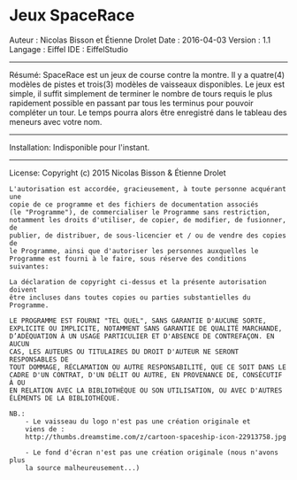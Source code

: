 Jeux SpaceRace
==============

Auteur : Nicolas Bisson et Étienne Drolet
Date : 2016-04-03
Version : 1.1
Langage : Eiffel
IDE : EiffelStudio

--------------------------------------------------------------------------------

Résumé:
	SpaceRace est un jeux de course contre la montre. Il y a quatre(4) modèles 
	de pistes et trois(3) modèles de vaisseaux disponibles. Le jeux est simple, 
	il suffit simplement de terminer le nombre de tours requis le plus 
	rapidement possible en passant par tous les terminus pour pouvoir compléter 
	un tour. Le temps pourra alors être enregistré dans le tableau des meneurs 
	avec votre nom.

--------------------------------------------------------------------------------

Installation:
	Indisponible pour l'instant.
		
--------------------------------------------------------------------------------

License:
	Copyright (c) 2015 Nicolas Bisson & Étienne Drolet

    L'autorisation est accordée, gracieusement, à toute personne acquérant une
    copie de ce programme et des fichiers de documentation associés
    (le "Programme"), de commercialiser le Programme sans restriction,
    notamment les droits d'utiliser, de copier, de modifier, de fusionner, de
    publier, de distribuer, de sous-licencier et / ou de vendre des copies de
    le Programme, ainsi que d'autoriser les personnes auxquelles le
    Programme est fourni à le faire, sous réserve des conditions suivantes:

    La déclaration de copyright ci-dessus et la présente autorisation doivent
    être incluses dans toutes copies ou parties substantielles du
    Programme.

    LE PROGRAMME EST FOURNI "TEL QUEL", SANS GARANTIE D'AUCUNE SORTE,
    EXPLICITE OU IMPLICITE, NOTAMMENT SANS GARANTIE DE QUALITÉ MARCHANDE,
    D’ADÉQUATION À UN USAGE PARTICULIER ET D'ABSENCE DE CONTREFAÇON. EN AUCUN
    CAS, LES AUTEURS OU TITULAIRES DU DROIT D'AUTEUR NE SERONT RESPONSABLES DE
    TOUT DOMMAGE, RÉCLAMATION OU AUTRE RESPONSABILITÉ, QUE CE SOIT DANS LE
    CADRE D'UN CONTRAT, D'UN DÉLIT OU AUTRE, EN PROVENANCE DE, CONSÉCUTIF À OU
    EN RELATION AVEC LA BIBLIOTHÈQUE OU SON UTILISATION, OU AVEC D'AUTRES
    ÉLÉMENTS DE LA BIBLIOTHÈQUE.
	
	NB.:
		- Le vaisseau du logo n'est pas une création originale et 
		viens de : 
		http://thumbs.dreamstime.com/z/cartoon-spaceship-icon-22913758.jpg
		
		- Le fond d'écran n'est pas une création originale (nous n'avons plus
		la source malheureusement...)